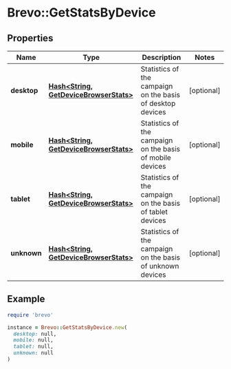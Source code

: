 # Brevo::GetStatsByDevice

## Properties

| Name | Type | Description | Notes |
| ---- | ---- | ----------- | ----- |
| **desktop** | [**Hash&lt;String, GetDeviceBrowserStats&gt;**](GetDeviceBrowserStats.md) | Statistics of the campaign on the basis of desktop devices | [optional] |
| **mobile** | [**Hash&lt;String, GetDeviceBrowserStats&gt;**](GetDeviceBrowserStats.md) | Statistics of the campaign on the basis of mobile devices | [optional] |
| **tablet** | [**Hash&lt;String, GetDeviceBrowserStats&gt;**](GetDeviceBrowserStats.md) | Statistics of the campaign on the basis of tablet devices | [optional] |
| **unknown** | [**Hash&lt;String, GetDeviceBrowserStats&gt;**](GetDeviceBrowserStats.md) | Statistics of the campaign on the basis of unknown devices | [optional] |

## Example

```ruby
require 'brevo'

instance = Brevo::GetStatsByDevice.new(
  desktop: null,
  mobile: null,
  tablet: null,
  unknown: null
)
```

